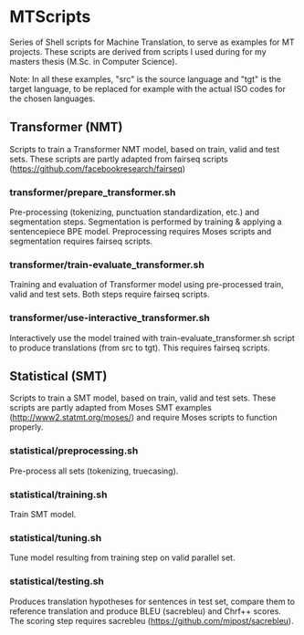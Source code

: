 # MTScripts

Series of Shell scripts for Machine Translation, to serve as examples for MT projects. These scripts are derived from scripts I used during for my masters thesis (M.Sc. in Computer Science).

Note: In all these examples, "src" is the source language and "tgt" is the target language, to be replaced for example with the actual ISO codes for the chosen languages.

## Transformer (NMT)

Scripts to train a Transformer NMT model, based on train, valid and test sets. These scripts are partly adapted from fairseq scripts (https://github.com/facebookresearch/fairseq)

### transformer/prepare_transformer.sh
Pre-processing (tokenizing, punctuation standardization, etc.) and segmentation steps. Segmentation is performed by training & applying a sentencepiece BPE model.
Preprocessing requires Moses scripts and segmentation requires fairseq scripts.

### transformer/train-evaluate_transformer.sh
Training and evaluation of Transformer model using pre-processed train, valid and test sets. Both steps require fairseq scripts.

### transformer/use-interactive_transformer.sh
Interactively use the model trained with train-evaluate_transformer.sh script to produce translations (from src to tgt). This requires fairseq scripts.

## Statistical (SMT)

Scripts to train a SMT model, based on train, valid and test sets. These scripts are partly adapted from Moses SMT examples (http://www2.statmt.org/moses/) and require Moses scripts to function properly. 

### statistical/preprocessing.sh
Pre-process all sets (tokenizing, truecasing).

### statistical/training.sh
Train SMT model.

### statistical/tuning.sh
Tune model resulting from training step on valid parallel set.

### statistical/testing.sh
Produces translation hypotheses for sentences in test set, compare them to reference translation and produce BLEU (sacrebleu) and Chrf++ scores.
The scoring step requires sacrebleu (https://github.com/mjpost/sacrebleu).

